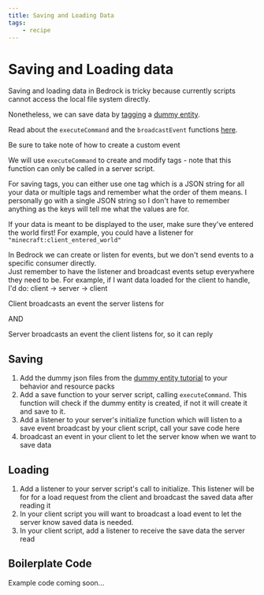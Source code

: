 ```yaml
---
title: Saving and Loading Data
tags:
    - recipe
---
```


# Saving and Loading data

Saving and loading data in Bedrock is tricky because currently scripts cannot access the local file system directly.

Nonetheless, we can save data by [tagging](https://www.youtube.com/watch?v=tjragqkAlMc) a [dummy entity](https://wiki.bedrock.dev/tutorials/dummy-entities).

Read about the `executeCommand` and the `broadcastEvent` functions [here](https://bedrock.dev/docs/stable/Scripting).

Be sure to take note of how to create a custom event

We will use `executeCommand` to create and modify tags - note that this function can only be called in a server script.

For saving tags, you can either use one tag which is a JSON string for all your data or multiple tags and remember what the order of them means. I personally go with a single JSON string so I don't have to remember anything as the keys will tell me what the values are for.

If your data is meant to be displayed to the user, make sure they've entered the world first! For example, you could have a listener for `"minecraft:client_entered_world"`

In Bedrock we can create or listen for events, but we don't send events to a specific consumer directly.  
 Just remember to have the listener and broadcast events setup everywhere they need to be. For example, if I want data loaded for the client to handle, I'd do:
client -> server -> client

Client broadcasts an event the server listens for

AND

Server broadcasts an event the client listens for, so it can reply

## Saving

1. Add the dummy json files from the [dummy entity tutorial](https://wiki.bedrock.dev/tutorials/dummy-entities) to your behavior and resource packs
2. Add a save function to your server script, calling `executeCommand`. This function will check if the dummy entity is created, if not it will create it and save to it.
3. Add a listener to your server's initialize function which will listen to a save event broadcast by your client script, call your save code here
4. broadcast an event in your client to let the server know when we want to save data

## Loading

1. Add a listener to your server script's call to initialize. This listener will be for for a load request from the client and broadcast the saved data after reading it
2. In your client script you will want to broadcast a load event to let the server know saved data is needed.
3. In your client script, add a listener to receive the save data the server read

## Boilerplate Code

Example code coming soon...
